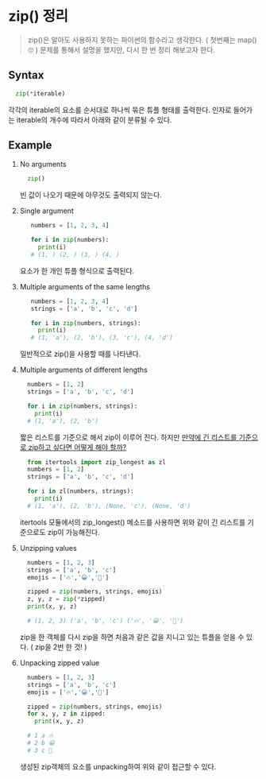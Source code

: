 # zip() 정리

> zip()은 알아도 사용하지 못하는 파이썬의 함수라고 생각한다. ( 첫번째는 map() 🙄 ) 문제를 통해서 설명을 했지만, 다시 한 번 정리 해보고자 한다.

## Syntax

```python
  zip(*iterable)
```

각각의 iterable의 요소를 순서대로 하나씩 묶은 튜플 형태를 출력한다. 인자로 들어가는 iterable의 개수에 따라서 아래와 같이 분류될 수 있다.

## Example

1.  No arguments

    ```python
      zip()
    ```

    빈 값이 나오기 때문에 아무것도 출력되지 않는다.

2.  Single argument

    ```python
       numbers = [1, 2, 3, 4]

       for i in zip(numbers):
         print(i)
       # (1, ) (2, ) (3, ) (4, )
    ```

    요소가 한 개인 튜플 형식으로 출력된다.

3.  Multiple arguments of the same lengths

    ```python
       numbers = [1, 2, 3, 4]
       strings = ['a', 'b', 'c', 'd']

       for i in zip(numbers, strings):
         print(i)
       # (1, 'a'), (2, 'b'), (3, 'c'), (4, 'd')
    ```

    일반적으로 zip()을 사용할 때를 나타낸다.

4.  Multiple arguments of different lengths

    ```python
      numbers = [1, 2]
      strings = ['a', 'b', 'c', 'd']

      for i in zip(numbers, strings):
        print(i)
      # (1, 'a'), (2, 'b')
    ```

    짧은 리스트를 기준으로 해서 zip이 이루어 진다. 하지만 <u>만약에 긴 리스트를 기준으로 zip하고 싶다면 어떻게 해야 할까?</u>

    ```python
      from itertools import zip_longest as zl
      numbers = [1, 2]
      strings = ['a', 'b', 'c', 'd']

      for i in zl(numbers, strings):
        print(i)
      # (1, 'a'), (2, 'b'), (None, 'c'), (None, 'd')
    ```

    itertools 모듈에서의 zip_longest() 메소드를 사용하면 위와 같이 긴 리스트를 기준으로도 zip이 가능해진다.

5.  Unzipping values

    ```python
      numbers = [1, 2, 3]
      strings = ['a', 'b', 'c']
      emojis = ['🔥','😀','🐶']

      zipped = zip(numbers, strings, emojis)
      z, y, z = zip(*zipped)
      print(x, y, z)

      # (1, 2, 3) ('a', 'b', 'c') ('🔥', '😀', '🐶')
    ```

    zip을 한 객체를 다시 zip을 하면 처음과 같은 값을 지니고 있는 튜플을 얻을 수 있다. ( zip을 2번 한 것! )

6.  Unpacking zipped value

    ```python
      numbers = [1, 2, 3]
      strings = ['a', 'b', 'c']
      emojis = ['🔥','😀','🐶']

      zipped = zip(numbers, strings, emojis)
      for x, y, z in zipped:
        print(x, y, z)

      # 1 a 🔥
      # 2 b 😀
      # 3 c 🐶
    ```

    생성된 zip객체의 요소를 unpacking하여 위와 같이 접근할 수 있다.
